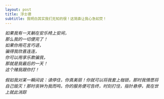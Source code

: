 ```yaml
---
layout: post
title: 浮士德
subtitle: 我明白其实我们无知的很！这简直让我心急如焚！
---
```


*如果我有一天躺在安乐椅上安闲，  
那么我的一切便完了！  
如果你用花言巧语，  
骗得我欣喜连连，  
你可以用享乐欺骗我，  
那就是我最后的一天！  
这个赌我跟你打！*

*假如我对某一瞬间说：请停住，你真美丽！你就可以将我套上枷锁，那时我情愿将自己毁灭！那时丧钟为我而鸣，你的服务便可告终，时刻打住，指针悬停，我在世上就此消踪*
